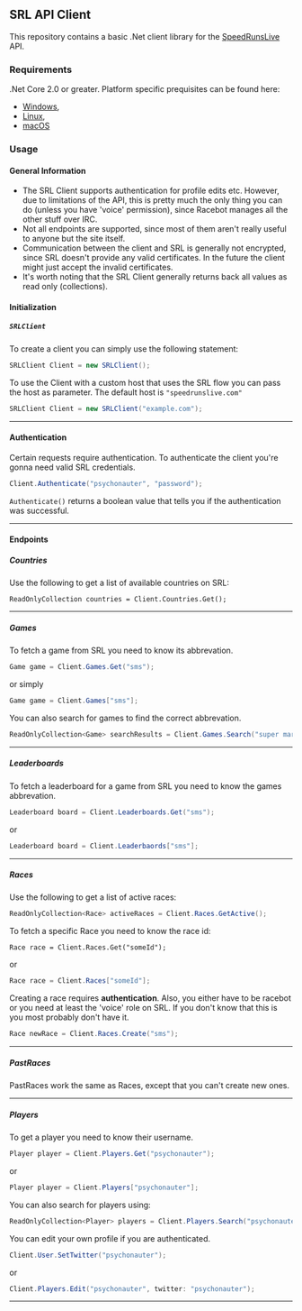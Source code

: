 ﻿## SRL API Client

This repository contains a basic .Net client library for the [SpeedRunsLive](http://speedrunslive.com) API.

### Requirements

.Net Core 2.0 or greater. Platform specific prequisites can be found here:
- [Windows](https://docs.microsoft.com/en-us/dotnet/core/windows-prerequisites?tabs=netcore21),
- [Linux](https://docs.microsoft.com/en-us/dotnet/core/linux-prerequisites?tabs=netcore2x),
- [macOS](https://docs.microsoft.com/en-us/dotnet/core/macos-prerequisites?tabs=netcore2x)


### Usage

#### General Information

- The SRL Client supports authentication for profile edits etc. However, due to limitations of the API, this is pretty much the only thing you can do (unless you have 'voice' permission), since Racebot manages all the other stuff over IRC.
- Not all endpoints are supported, since most of them aren't really useful to anyone but the site itself.
- Communication between the client and SRL is generally not encrypted, since SRL doesn't provide any valid certificates. In the future the client might just accept the invalid certificates.
- It's worth noting that the SRL Client generally returns back all values as read only (collections).


#### Initialization

##### `SRLClient`

To create a client you can simply use the following statement:

```c#
SRLClient Client = new SRLClient();
```

To use the Client with a custom host that uses the SRL flow you can pass the host as parameter. The default host is `"speedrunslive.com"`

```c#
SRLClient Client = new SRLClient("example.com");
```

---

#### Authentication

Certain requests require authentication. To authenticate the client you're gonna need valid SRL credentials.

```c#
Client.Authenticate("psychonauter", "password");
```

`Authenticate()` returns a boolean value that tells you if the authentication was successful.


---

#### Endpoints


##### Countries

Use the following to get a list of available countries on SRL:

```
ReadOnlyCollection countries = Client.Countries.Get();
```

---

##### Games

To fetch a game from SRL you need to know its abbrevation.

```c#
Game game = Client.Games.Get("sms");
```

or simply

```c#
Game game = Client.Games["sms"];
```

You can also search for games to find the correct abbrevation.

```c#
ReadOnlyCollection<Game> searchResults = Client.Games.Search("super mario sunshine");
```

---

##### Leaderboards

To fetch a leaderboard for a game from SRL you need to know the games abbrevation.

```c#
Leaderboard board = Client.Leaderboards.Get("sms");
```

or

```c#
Leaderboard board = Client.Leaderbaords["sms"];
```

---

##### Races

Use the following to get a list of active races:

```c#
ReadOnlyCollection<Race> activeRaces = Client.Races.GetActive();
```

To fetch a specific Race you need to know the race id:

```
Race race = Client.Races.Get("someId");
```

or

```c#
Race race = Client.Races["someId"];
```

Creating a race requires **authentication**. Also, you either have to be racebot or you need at least the 'voice' role on SRL. If you don't know that this is you most probably don't have it.

```c#
Race newRace = Client.Races.Create("sms");
```

---

##### PastRaces

PastRaces work the same as Races, except that you can't create new ones.

---

##### Players

To get a player you need to know their username.

```c#
Player player = Client.Players.Get("psychonauter");
```

or

```c#
Player player = Client.Players["psychonauter"];
```

You can also search for players using:

```c#
ReadOnlyCollection<Player> players = Client.Players.Search("psychonauter");
```

You can edit your own profile if you are authenticated.

```c#
Client.User.SetTwitter("psychonauter");
```

or

```c#
Client.Players.Edit("psychonauter", twitter: "psychonauter");
```

---
